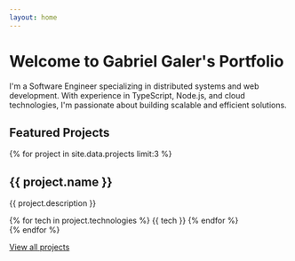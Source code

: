 ```yaml
---
layout: home
---
```


# Welcome to Gabriel Galer's Portfolio

I'm a Software Engineer specializing in distributed systems and web development. With experience in TypeScript, Node.js, and cloud technologies, I'm passionate about building scalable and efficient solutions.

## Featured Projects

{% for project in site.data.projects limit:3 %}
<div class="project">
  <h2>{{ project.name }}</h2>
  <p>{{ project.description }}</p>

  <div class="technologies">
    {% for tech in project.technologies %}
      <span class="tech-tag">{{ tech }}</span>
    {% endfor %}
  </div>
</div>
{% endfor %}

<a href="/projects" class="btn">View all projects</a>
